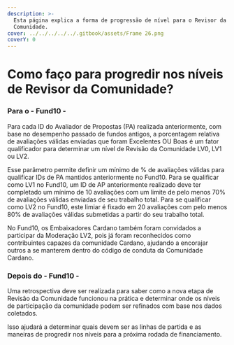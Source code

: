 ```yaml
---
description: >-
  Esta página explica a forma de progressão de nível para o Revisor da
  Comunidade.
cover: ../../../../../.gitbook/assets/Frame 26.png
coverY: 0
---
```


# Como faço para progredir nos níveis de Revisor da Comunidade?

### Para o - Fund10 - <a href="#for-fund10" id="for-fund10"></a>

Para cada ID do Avaliador de Propostas (PA) realizada anteriormente, com base no desempenho passado de fundos antigos, a porcentagem relativa de avaliações válidas enviadas que foram Excelentes OU Boas é um fator qualificador para determinar um nível de Revisão da Comunidade LV0, LV1 ou LV2.

Esse parâmetro permite definir um mínimo de % de avaliações válidas para qualificar IDs de PA mantidos anteriormente no Fund10. Para se qualificar como LV1 no Fund10, um ID de AP anteriormente realizado deve ter completado um mínimo de 10 avaliações com um limite de pelo menos 70% de avaliações válidas enviadas de seu trabalho total. Para se qualificar como LV2 no Fund10, este limiar é fixado em 20 avaliações com pelo menos 80% de avaliações válidas submetidas a partir do seu trabalho total.&#x20;

No Fund10, os Embaixadores Cardano também foram convidados a participar da Moderação LV2, pois já foram reconhecidos como contribuintes capazes da comunidade Cardano, ajudando a encorajar outros a se manterem dentro do código de conduta da Comunidade Cardano.​

### Depois do - Fund10 - <a href="#after-fund10" id="after-fund10"></a>

Uma retrospectiva deve ser realizada para saber como a nova etapa de Revisão da Comunidade funcionou na prática e determinar onde os níveis de participação da comunidade podem ser refinados com base nos dados coletados.&#x20;

Isso ajudará a determinar quais devem ser as linhas de partida e as maneiras de progredir nos níveis para a próxima rodada de financiamento.
